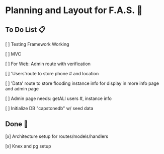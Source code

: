 # Planning and Layout for F.A.S. 🌊

## To Do List 📋

[ ] Testing Framework Working

[ ] MVC

[ ] For Web: Admin route with verification

[ ] 'Users'route to store phone # and location

[ ] 'Data' route to store flooding instance info for display in more info page and admin page

[ ] Admin page needs: getALl users #, instance info

[ ] Initialize DB "capstonedb" w/ seed data

## Done 🦙

[x] Architecture setup for routes/models/handlers

[x] Knex and pg setup